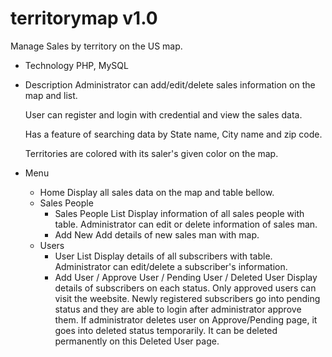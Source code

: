# territorymap v1.0

Manage Sales by territory on the US map.

- Technology
  PHP, MySQL
- Description
  Administrator can add/edit/delete sales information on the map and list.

  User can register and login with credential and view the sales data.

  Has a feature of searching data by State name, City name and zip code.

  Territories are colored with its saler's given color on the map.

- Menu
  - Home
    Display all sales data on the map and table bellow.
  - Sales People
    - Sales People List
      Display information of all sales people with table.
      Administrator can edit or delete information of sales man.
    - Add New
      Add details of new sales man with map.
  - Users
    - User List
      Display details of all subscribers with table.
      Administrator can edit/delete a subscriber's information.
    - Add User / Approve User / Pending User / Deleted User
      Display details of subscribers on each status.
      Only approved users can visit the weebsite.
      Newly registered subscribers go into pending status and they are able to login after administrator approve them.
      If administrator deletes user on Approve/Pending page, it goes into deleted status temporarily.
      It can be deleted permanently on this Deleted User page.
      
  
     
